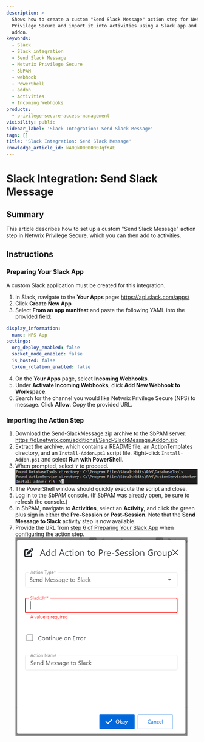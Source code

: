 ```yaml
---
description: >-
  Shows how to create a custom "Send Slack Message" action step for Netwrix
  Privilege Secure and import it into activities using a Slack app and provided
  addon.
keywords:
  - Slack
  - Slack integration
  - Send Slack Message
  - Netwrix Privilege Secure
  - SbPAM
  - webhook
  - PowerShell
  - addon
  - Activities
  - Incoming Webhooks
products:
  - privilege-secure-access-management
visibility: public
sidebar_label: 'Slack Integration: Send Slack Message'
tags: []
title: 'Slack Integration: Send Slack Message'
knowledge_article_id: kA0Qk0000000JqfKAE
---
```


# Slack Integration: Send Slack Message

## Summary

This article describes how to set up a custom "Send Slack Message" action step in Netwrix Privilege Secure, which you can then add to activities.

## Instructions

### Preparing Your Slack App

A custom Slack application must be created for this integration.

1. In Slack, navigate to the **Your Apps** page: https://api.slack.com/apps/
2. Click **Create New App**
3. Select **From an app manifest** and paste the following YAML into the provided field:

```yaml
display_information:
  name: NPS App
settings:
  org_deploy_enabled: false
  socket_mode_enabled: false
  is_hosted: false
  token_rotation_enabled: false
```

4. On the **Your Apps** page, select **Incoming Webhooks**.
5. Under **Activate Incoming Webhooks**, click **Add New Webhook to Workspace**.
<a id="URL2"></a>
6. Search for the channel you would like Netwrix Privilege Secure (NPS) to message. Click **Allow**. Copy the provided URL.

### Importing the Action Step

1. Download the Send-SlackMessage.zip archive to the SbPAM server: https://dl.netwrix.com/additional/Send-SlackMessage.Addon.zip
2. Extract the archive, which contains a README file, an ActionTemplates directory, and an `Install-Addon.ps1` script file. Right-click `Install-Addon.ps1` and select **Run with PowerShell**.
3. When prompted, select `Y` to proceed.
![image.png](images/ka0Qk0000001ELt_0EMQk000001pkUr.png)
4. The PowerShell window should quickly execute the script and close.
5. Log in to the SbPAM console. (If SbPAM was already open, be sure to refresh the console.)
6. In SbPAM, navigate to **Activities**, select an **Activity**, and click the green plus sign in either the **Pre-Session** or **Post-Session**. Note that the **Send Message to Slack** activity step is now available.
7. Provide the URL from [step 6 of Preparing Your Slack App](#URL2) when configuring the action step.
![image.png](images/ka0Qk0000001ELt_0EMQk000001ovYn.png)
